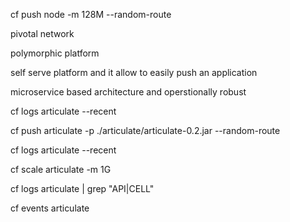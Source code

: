cf push node -m 128M --random-route 

pivotal network

polymorphic platform

self serve platform and it allow to easily push an application

microservice based architecture and operstionally robust

cf logs articulate --recent

cf push articulate -p ./articulate/articulate-0.2.jar --random-route

cf logs articulate --recent

cf scale articulate -m 1G

cf logs articulate | grep "API\|CELL"

cf events articulate
